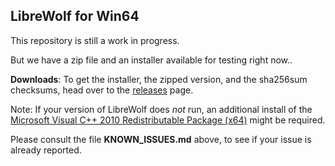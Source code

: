 LibreWolf for Win64
-------------------

This repository is still a work in progress.

But we have a zip file and an installer available for testing right now..

**Downloads**: To get the installer, the zipped version, and the sha256sum checksums, head over to the [releases](https://gitlab.com/librewolf-community/browser/windows/-/releases) page.

Note: If your version of LibreWolf does _not_ run, an additional install of the [Microsoft Visual C++ 2010 Redistributable Package (x64)](https://www.microsoft.com/en-us/download/details.aspx?id=14632) might be required.

Please consult the file **KNOWN_ISSUES.md** above, to see if your issue is already reported.
